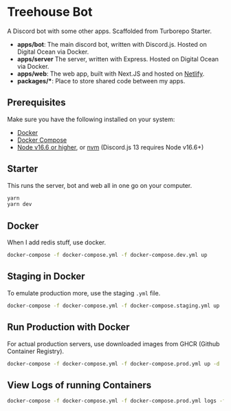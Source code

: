 # Treehouse Bot

A Discord bot with some other apps. Scaffolded from Turborepo Starter.

- **apps/bot**: The main discord bot, written with Discord.js. Hosted on Digital Ocean via Docker.
- **apps/server** The server, written with Express. Hosted on Digital Ocean via Docker.
- **apps/web**: The web app, built with Next.JS and hosted on [Netlify](https://www.netlify.com/).
- **packages/\***: Place to store shared code between my apps.

## Prerequisites

Make sure you have the following installed on your system:

- [Docker](https://www.docker.com/community-edition)
- [Docker Compose](https://docs.docker.com/compose/install/)
- [Node v16.6 or higher](https://nodejs.org/en/download/), or [nvm](https://github.com/nvm-sh/nvm) (Discord.js 13 requires Node v16.6+)

## Starter

This runs the server, bot and web all in one go on your computer.

```bash
yarn
yarn dev
```

## Docker

When I add redis stuff, use docker.

```bash
docker-compose -f docker-compose.yml -f docker-compose.dev.yml up
```

## Staging in Docker

To emulate production more, use the staging `.yml` file.

```bash
docker-compose -f docker-compose.yml -f docker-compose.staging.yml up
```

## Run Production with Docker

For actual production servers, use downloaded images from GHCR (Github Container Registry).

```bash
docker-compose -f docker-compose.yml -f docker-compose.prod.yml up -d
```

## View Logs of running Containers

```bash
docker-compose -f docker-compose.yml -f docker-compose.prod.yml logs -ft
```
